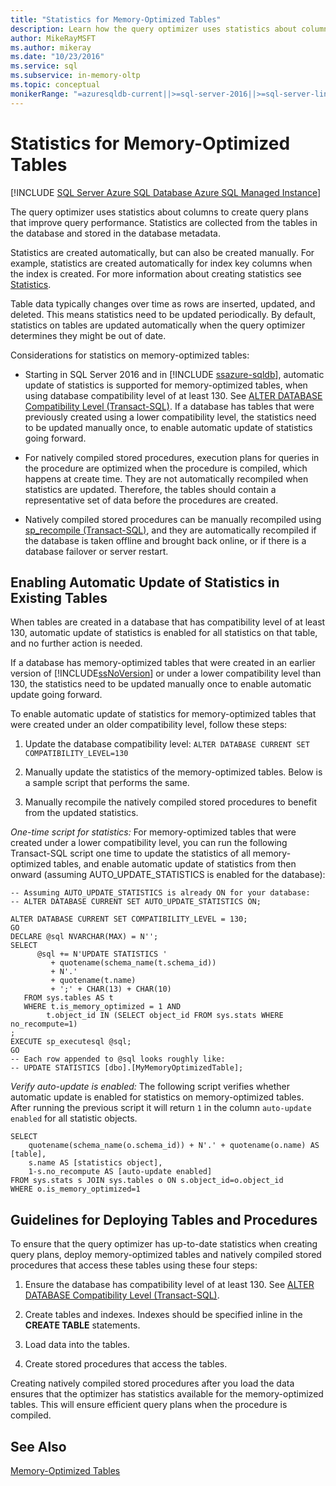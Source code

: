 ```yaml
---
title: "Statistics for Memory-Optimized Tables"
description: Learn how the query optimizer uses statistics about columns in memory-optimized tables to create query plans that improve query performance for In-Memory OLTP.
author: MikeRayMSFT
ms.author: mikeray
ms.date: "10/23/2016"
ms.service: sql
ms.subservice: in-memory-oltp
ms.topic: conceptual
monikerRange: "=azuresqldb-current||>=sql-server-2016||>=sql-server-linux-2017||=azuresqldb-mi-current"
---
```

# Statistics for Memory-Optimized Tables
[!INCLUDE [SQL Server Azure SQL Database Azure SQL Managed Instance](../../includes/applies-to-version/sql-asdb-asdbmi.md)]

  The query optimizer uses statistics about columns to create query plans that improve query performance. Statistics are collected from the tables in the database and stored in the database metadata.  
  
 Statistics are created automatically, but can also be created manually. For example, statistics are created automatically for index key columns when the index is created. For more information about creating statistics see [Statistics](../../relational-databases/statistics/statistics.md).  
  
 Table data typically changes over time as rows are inserted, updated, and deleted. This means statistics need to be updated periodically. By default, statistics on tables are updated automatically when the query optimizer determines they might be out of date.  
  
 Considerations for statistics on memory-optimized tables:  
  
-   Starting in SQL Server 2016 and in [!INCLUDE [ssazure-sqldb](../../includes/ssazure-sqldb.md)], automatic update of statistics is supported for memory-optimized tables, when using database compatibility level of at least 130. See [ALTER DATABASE Compatibility Level (Transact-SQL)](../../t-sql/statements/alter-database-transact-sql-compatibility-level.md). If a database has tables that were previously created using a lower compatibility level, the statistics need to be updated manually once, to enable automatic update of statistics going forward.
  
-   For natively compiled stored procedures, execution plans for queries in the procedure are optimized when the procedure is compiled, which happens at create time. They are not automatically recompiled when statistics are updated. Therefore, the tables should contain a representative set of data before the procedures are created.  
  
-   Natively compiled stored procedures can be manually recompiled using [sp_recompile (Transact-SQL)](../../relational-databases/system-stored-procedures/sp-recompile-transact-sql.md), and they are automatically recompiled if the database is taken offline and brought back online, or if there is a database failover or server restart.  
  
## Enabling Automatic Update of Statistics in Existing Tables

When tables are created in a database that has compatibility level of at least 130, automatic update of statistics is enabled for all statistics on that table, and no further action is needed.

If a database has memory-optimized tables that were created in an earlier version of [!INCLUDE[ssNoVersion](../../includes/ssnoversion-md.md)] or under a lower compatibility level than 130, the statistics need to be updated manually once to enable automatic update going forward.

To enable automatic update of statistics for memory-optimized tables that were created under an older compatibility level, follow these steps:

1. Update the database compatibility level: `ALTER DATABASE CURRENT SET COMPATIBILITY_LEVEL=130`

2. Manually update the statistics of the memory-optimized tables. Below is a sample script that performs the same.

3. Manually recompile the natively compiled stored procedures to benefit from the updated statistics.

*One-time script for statistics:* For memory-optimized tables that were created under a lower compatibility level, you can run the following Transact-SQL script one time to update the statistics of all memory-optimized tables, and enable automatic update of statistics from then onward (assuming AUTO_UPDATE_STATISTICS is enabled for the database):

```
-- Assuming AUTO_UPDATE_STATISTICS is already ON for your database:
-- ALTER DATABASE CURRENT SET AUTO_UPDATE_STATISTICS ON;

ALTER DATABASE CURRENT SET COMPATIBILITY_LEVEL = 130;
GO
DECLARE @sql NVARCHAR(MAX) = N'';
SELECT
      @sql += N'UPDATE STATISTICS '
         + quotename(schema_name(t.schema_id))
         + N'.'
         + quotename(t.name)
         + ';' + CHAR(13) + CHAR(10)
   FROM sys.tables AS t
   WHERE t.is_memory_optimized = 1 AND 
		t.object_id IN (SELECT object_id FROM sys.stats WHERE no_recompute=1)
;
EXECUTE sp_executesql @sql;
GO
-- Each row appended to @sql looks roughly like:
-- UPDATE STATISTICS [dbo].[MyMemoryOptimizedTable];
```

*Verify auto-update is enabled:* The following script verifies whether automatic update is enabled for statistics on memory-optimized tables. After running the previous script it will return `1` in the column `auto-update enabled` for all statistic objects.

```
SELECT 
	quotename(schema_name(o.schema_id)) + N'.' + quotename(o.name) AS [table],
	s.name AS [statistics object],
	1-s.no_recompute AS [auto-update enabled]
FROM sys.stats s JOIN sys.tables o ON s.object_id=o.object_id
WHERE o.is_memory_optimized=1
```

## Guidelines for Deploying Tables and Procedures  
 To ensure that the query optimizer has up-to-date statistics when creating query plans, deploy memory-optimized tables and natively compiled stored procedures that access these tables using these four steps:  
  
1.  Ensure the database has compatibility level of at least 130. See [ALTER DATABASE Compatibility Level (Transact-SQL)](../../t-sql/statements/alter-database-transact-sql-compatibility-level.md).

2.  Create tables and indexes. Indexes should be specified inline in the **CREATE TABLE** statements.  
  
3.  Load data into the tables.  
  
4.  Create stored procedures that access the tables.  
  
 Creating natively compiled stored procedures after you load the data ensures that the optimizer has statistics available for the memory-optimized tables. This will ensure efficient query plans when the procedure is compiled.  

## See Also  
 [Memory-Optimized Tables](./sample-database-for-in-memory-oltp.md)  
  
